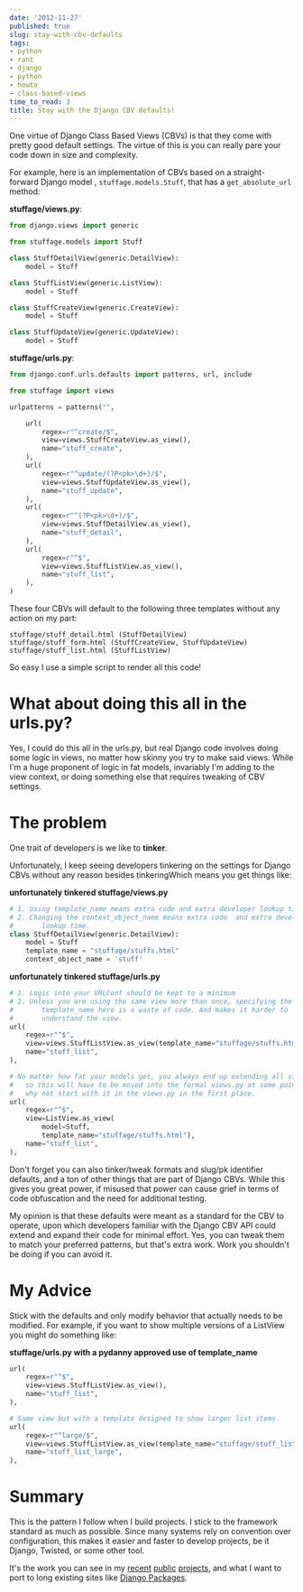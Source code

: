```yaml
---
date: '2012-11-27'
published: true
slug: stay-with-cbv-defaults
tags:
- python
- rant
- django
- python
- howto
- class-based-views
time_to_read: 3
title: Stay with the Django CBV defaults!
---
```


One virtue of Django Class Based Views (CBVs) is that they come with
pretty good default settings. The virtue of this is you can really pare
your code down in size and complexity.

For example, here is an implementation of CBVs based on a
straight-forward Django model , `stuffage.models.Stuff`, that has a
`get_absolute_url` method:

**stuffage/views.py**:

``` python
from django.views import generic

from stuffage.models import Stuff

class StuffDetailView(generic.DetailView):
    model = Stuff

class StuffListView(generic.ListView):
    model = Stuff

class StuffCreateView(generic.CreateView):
    model = Stuff

class StuffUpdateView(generic.UpdateView):
    model = Stuff
```

**stuffage/urls.py**:

``` python
from django.conf.urls.defaults import patterns, url, include

from stuffage import views

urlpatterns = patterns("",

    url(
        regex=r"^create/$",
        view=views.StuffCreateView.as_view(),
        name="stuff_create",
    ),
    url(
        regex=r"^update/(?P<pk>\d+)/$",
        view=views.StuffUpdateView.as_view(),
        name="stuff_update",
    ),
    url(
        regex=r"^(?P<pk>\d+)/$",
        view=views.StuffDetailView.as_view(),
        name="stuff_detail",
    ),
    url(
        regex=r"^$",
        view=views.StuffListView.as_view(),
        name="stuff_list",
    ),
)
```

These four CBVs will default to the following three templates without
any action on my part:

    stuffage/stuff_detail.html (StuffDetailView)
    stuffage/stuff_form.html (StuffCreateView, StuffUpdateView)
    stuffage/stuff_list.html (StuffListView)

So easy I use a simple script to render all this code!

What about doing this all in the urls.py?
=========================================

Yes, I could do this all in the urls.py, but real Django code involves
doing some logic in views, no matter how skinny you try to make said
views. While I'm a huge proponent of logic in fat models, invariably
I'm adding to the view context, or doing something else that requires
tweaking of CBV settings.

The problem
===========

One trait of developers is we like to **tinker**.

Unfortunately, I keep seeing developers tinkering on the settings for
Django CBVs without any reason besides tinkeringWhich means you get
things like:

**unfortunately tinkered stuffage/views.py**

``` python
# 1. Using template_name means extra code and extra developer lookup time.
# 2. Changing the context_object_name means extra code  and extra developer     
#       lookup time.
class StuffDetailView(generic.DetailView):
    model = Stuff
    template_name = "stuffage/stuffs.html"
    context_object_name = 'stuff'
```

**unfortunately tinkered stuffage/urls.py**

``` python
# 1. Logic into your URLConf should be kept to a minimum
# 2. Unless you are using the same view more than once, specifying the
#       template_name here is a waste of code. And makes it harder to
#       understand the view.
url(
    regex=r"^$",
    view=views.StuffListView.as_view(template_name="stuffage/stuffs.html"),
    name="stuff_list",
),

# No matter how fat your models get, you always end up extending all views,
#   so this will have to be moved into the formal views.py at some point. So
#   why not start with it in the views.py in the first place.
url(
    regex=r"^$",
    view=ListView.as_view(
        model=Stuff,
        template_name="stuffage/stuffs.html"),
    name="stuff_list",
),
```

Don't forget you can also tinker/tweak formats and slug/pk identifier
defaults, and a ton of other things that are part of Django CBVs. While
this gives you great power, if misused that power can cause grief in
terms of code obfuscation and the need for additional testing.

My opinion is that these defaults were meant as a standard for the CBV
to operate, upon which developers familiar with the Django CBV API could
extend and expand their code for minimal effort. Yes, you can tweak them
to match your preferred patterns, but that's extra work. Work you
shouldn't be doing if you can avoid it.

My Advice
=========

Stick with the defaults and only modify behavior that actually needs to
be modified. For example, if you want to show multiple versions of a
ListView you might do something like:

**stuffage/urls.py with a pydanny approved use of template_name**

``` python
url(
    regex=r"^$",
    view=views.StuffListView.as_view(),
    name="stuff_list",
),

# Same view but with a template designed to show larger list items.
url(
    regex=r"^large/$",
    view=views.StuffListView.as_view(template_name="stuffage/stuff_list_large.html"),
    name="stuff_list_large",
),
```

Summary
=======

This is the pattern I follow when I build projects. I stick to the
framework standard as much as possible. Since many systems rely on
convention over configuration, this makes it easier and faster to
develop projects, be it Django, Twisted, or some other tool.

It's the work you can see in my [recent](http://petcheatsheets.com)
[public](http://movehero.io) [projects](http://lacurrents.com), and what
I want to port to long existing sites like [Django
Packages](http://djangopackages.com).
